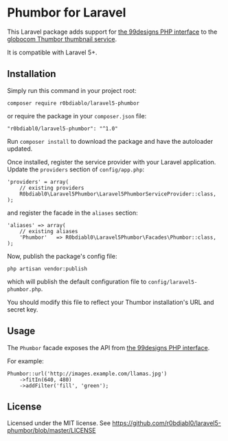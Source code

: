 Phumbor for Laravel
=====================

This Laravel package adds support for [the 99designs PHP interface](https://github.com/99designs/phumbor) to the [globocom Thumbor thumbnail service](https://github.com/globocom/thumbor).

It is compatible with Laravel 5+.

Installation
------------

Simply run this command in your project root:

    composer require r0bdiablo/laravel5-phumbor
or require the package in your `composer.json` file:

    "r0bdiabl0/laravel5-phumbor": "^1.0"

Run `composer install` to download the package and have the autoloader updated.

Once installed, register the service provider with your Laravel application. Update the `providers` section of `config/app.php`:

	'providers' = array(
		// existing providers
		R0bdiabl0\Laravel5Phumbor\Laravel5PhumborServiceProvider::class,
	);

and register the facade in the `aliases` section:

	'aliases' => array(
		// existing aliases
		'Phumbor'   => R0bdiabl0\Laravel5Phumbor\Facades\Phumbor::class,
	);

Now, publish the package's config file:

    php artisan vendor:publish

which will publish the default configuration file to `config/laravel5-phumbor.php`.

You should modify this file to reflect your Thumbor installation's URL and secret key.

Usage
-----

The `Phumbor` facade exposes the API from [the 99designs PHP interface](https://github.com/99designs/phumbor).

For example:

    Phumbor::url('http://images.example.com/llamas.jpg')
	    ->fitIn(640, 480)
		->addFilter('fill', 'green');

License
-------

Licensed under the MIT license. See <https://github.com/r0bdiabl0/laravel5-phumbor/blob/master/LICENSE>
